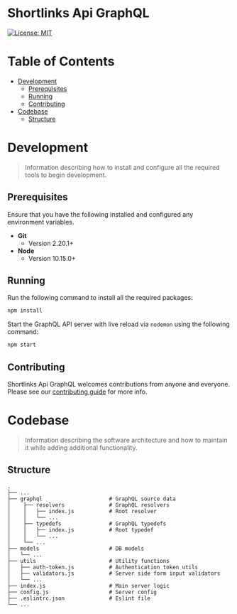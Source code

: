 # Shortlinks Api GraphQL
[![License: MIT](https://img.shields.io/badge/License-MIT-yellow.svg)](/LICENSE.md)

# Table of Contents
* [Development](#development)
    * [Prerequisites](#Prerequisites)
    * [Running](#running)
    * [Contributing](#contributing)
* [Codebase](#codebase)
    * [Structure](#structure)

# Development
> Information describing how to install and configure all the required tools to begin development.

## Prerequisites
Ensure that you have the following installed and configured any environment variables.

- **Git**
    - Version 2.20.1+
- **Node**
    - Version 10.15.0+

## Running
Run the following command to install all the required packages:
```bash
npm install
```

Start the GraphQL API server with live reload via `nodemon` using the following command:
```bash
npm start
```

## Contributing
Shortlinks Api GraphQL welcomes contributions from anyone and everyone. Please see our [contributing guide](/CONTRIBUTING.md) for more info.

# Codebase
> Information describing the software architecture and how to maintain it while adding additional functionality.

## Structure
    .
    ├── ...
    ├── graphql                     # GraphQL source data
    │    ├── resolvers              # GraphQL resolvers
    │    │   ├── index.js           # Root resolver
    │    │   └── ...
    │    ├── typedefs               # GraphQL typedefs
    │    │   ├── index.js           # Root typedef
    │    │   └── ...
    │    └── ...
    ├── models                      # DB models
    │   └── ...
    ├── utils                       # Utility functions
    │   ├── auth-token.js           # Authentication token utils
    │   ├── validators.js           # Server side form input validators
    │   └── ...
    ├── index.js                    # Main server logic
    ├── config.js                   # Server config
    ├── .eslintrc.json              # Eslint file
    └── ...
